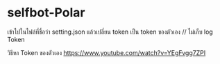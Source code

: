 # selfbot-Polar

เข้าไปในไฟล์ที่ชื่อว่า setting.json แล้วเปลี่ยน token เป็น token ของตัวเอง
// ไม่เก็บ log Token

วิธีหา Token ของตัวเอง
https://www.youtube.com/watch?v=YEgFvgg7ZPI

